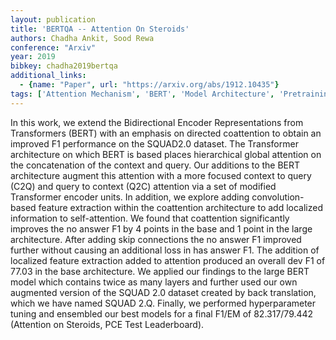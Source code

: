 ```yaml
---
layout: publication
title: 'BERTQA -- Attention On Steroids'
authors: Chadha Ankit, Sood Rewa
conference: "Arxiv"
year: 2019
bibkey: chadha2019bertqa
additional_links:
  - {name: "Paper", url: "https://arxiv.org/abs/1912.10435"}
tags: ['Attention Mechanism', 'BERT', 'Model Architecture', 'Pretraining Methods', 'Transformer']
---
```

In this work, we extend the Bidirectional Encoder Representations from Transformers (BERT) with an emphasis on directed coattention to obtain an improved F1 performance on the SQUAD2.0 dataset. The Transformer architecture on which BERT is based places hierarchical global attention on the concatenation of the context and query. Our additions to the BERT architecture augment this attention with a more focused context to query (C2Q) and query to context (Q2C) attention via a set of modified Transformer encoder units. In addition, we explore adding convolution-based feature extraction within the coattention architecture to add localized information to self-attention. We found that coattention significantly improves the no answer F1 by 4 points in the base and 1 point in the large architecture. After adding skip connections the no answer F1 improved further without causing an additional loss in has answer F1. The addition of localized feature extraction added to attention produced an overall dev F1 of 77.03 in the base architecture. We applied our findings to the large BERT model which contains twice as many layers and further used our own augmented version of the SQUAD 2.0 dataset created by back translation, which we have named SQUAD 2.Q. Finally, we performed hyperparameter tuning and ensembled our best models for a final F1/EM of 82.317/79.442 (Attention on Steroids, PCE Test Leaderboard).
